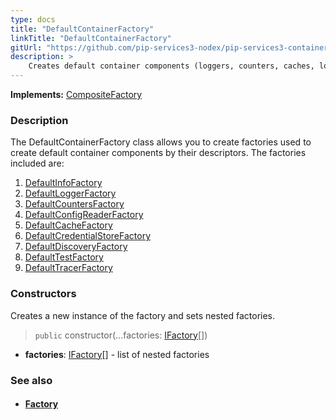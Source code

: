 ```yaml
---
type: docs
title: "DefaultContainerFactory"
linkTitle: "DefaultContainerFactory"
gitUrl: "https://github.com/pip-services3-nodex/pip-services3-container-nodex"
description: >
    Creates default container components (loggers, counters, caches, locks, etc.) by their descriptors.
---
```


**Implements:** [CompositeFactory](../../../components/build/composite_factory)


### Description

The DefaultContainerFactory class allows you to create factories used to create default container components by their descriptors. The factories included are:

1. [DefaultInfoFactory](../../../components/info/default_info_factory)
2. [DefaultLoggerFactory](../../../components/log/default_logger_factory)
3. [DefaultCountersFactory](../../../components/count/default_counters_factory)
4. [DefaultConfigReaderFactory](../../../components/config/default_config_reader_factory)
5. [DefaultCacheFactory](../../../components/cache/default_cache_factory)
6. [DefaultCredentialStoreFactory](../../../components/auth/default_credential_store_factory)
7. [DefaultDiscoveryFactory](../../../components/connect/default_discovery_factory)
8. [DefaultTestFactory](../../../components/test/default_test_factory)
9. [DefaultTracerFactory](../../../components/trace/default_tracer_factory) 

### Constructors
Creates a new instance of the factory and sets nested factories.

> `public` constructor(...factories: [IFactory](../../../components/build/ifactory)[])

- **factories**: [IFactory](../../../components/build/ifactory)[] - list of nested factories


### See also
- #### [Factory](../../../components/build/factory)

